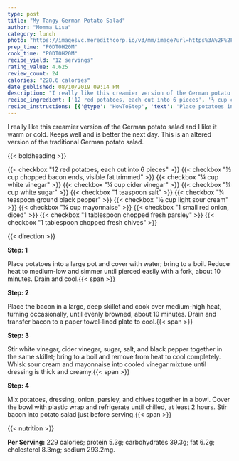 ```yaml
---
type: post
title: "My Tangy German Potato Salad"
author: "Momma Lisa"
category: lunch
photo: "https://imagesvc.meredithcorp.io/v3/mm/image?url=https%3A%2F%2Fimages.media-allrecipes.com%2Fuserphotos%2F1616429.jpg"
prep_time: "P0DT0H20M"
cook_time: "P0DT0H20M"
recipe_yield: "12 servings"
rating_value: 4.625
review_count: 24
calories: "228.6 calories"
date_published: 08/10/2019 09:14 PM
description: "I really like this creamier version of the German potato salad and I like it warm or cold. Keeps well and is better the next day. This is an altered version of the traditional German potato salad."
recipe_ingredient: ['12 red potatoes, each cut into 6 pieces', '½ cup chopped bacon ends, visible fat trimmed', '¼ cup white vinegar', '¼ cup cider vinegar', '¼ cup white sugar', '1 teaspoon salt', '¼ teaspoon ground black pepper', '½ cup light sour cream', '¼ cup mayonnaise', '1 small red onion, diced', '1 tablespoon chopped fresh parsley', '1 tablespoon chopped fresh chives']
recipe_instructions: [{'@type': 'HowToStep', 'text': 'Place potatoes into a large pot and cover with water; bring to a boil. Reduce heat to medium-low and simmer until pierced easily with a fork, about 10 minutes. Drain and cool.\n'}, {'@type': 'HowToStep', 'text': 'Place the bacon in a large, deep skillet and cook over medium-high heat, turning occasionally, until evenly browned, about 10 minutes. Drain and transfer bacon to a paper towel-lined plate to cool.\n'}, {'@type': 'HowToStep', 'text': 'Stir white vinegar, cider vinegar, sugar, salt, and black pepper together in the same skillet; bring to a boil and remove from heat to cool completely. Whisk sour cream and mayonnaise into cooled vinegar mixture until dressing is thick and creamy.\n'}, {'@type': 'HowToStep', 'text': 'Mix potatoes, dressing, onion, parsley, and chives together in a bowl. Cover the bowl with plastic wrap and refrigerate until chilled, at least 2 hours. Stir bacon into potato salad just before serving.\n'}]
---
```


I really like this creamier version of the German potato salad and I like it warm or cold. Keeps well and is better the next day. This is an altered version of the traditional German potato salad. 

{{< boldheading >}}

{{< checkbox "12  red potatoes, each cut into 6 pieces" >}}
{{< checkbox "½ cup chopped bacon ends, visible fat trimmed" >}}
{{< checkbox "¼ cup white vinegar" >}}
{{< checkbox "¼ cup cider vinegar" >}}
{{< checkbox "¼ cup white sugar" >}}
{{< checkbox "1 teaspoon salt" >}}
{{< checkbox "¼ teaspoon ground black pepper" >}}
{{< checkbox "½ cup light sour cream" >}}
{{< checkbox "¼ cup mayonnaise" >}}
{{< checkbox "1 small red onion, diced" >}}
{{< checkbox "1 tablespoon chopped fresh parsley" >}}
{{< checkbox "1 tablespoon chopped fresh chives" >}}


{{< direction >}}

**Step: 1**

Place potatoes into a large pot and cover with water; bring to a boil. Reduce heat to medium-low and simmer until pierced easily with a fork, about 10 minutes. Drain and cool.{{< span >}}

**Step: 2**

Place the bacon in a large, deep skillet and cook over medium-high heat, turning occasionally, until evenly browned, about 10 minutes. Drain and transfer bacon to a paper towel-lined plate to cool.{{< span >}}

**Step: 3**

Stir white vinegar, cider vinegar, sugar, salt, and black pepper together in the same skillet; bring to a boil and remove from heat to cool completely. Whisk sour cream and mayonnaise into cooled vinegar mixture until dressing is thick and creamy.{{< span >}}

**Step: 4**

Mix potatoes, dressing, onion, parsley, and chives together in a bowl. Cover the bowl with plastic wrap and refrigerate until chilled, at least 2 hours. Stir bacon into potato salad just before serving.{{< span >}}

{{< nutrition >}}

**Per Serving:** 229 calories; protein 5.3g; carbohydrates 39.3g; fat 6.2g; cholesterol 8.3mg; sodium 293.2mg.